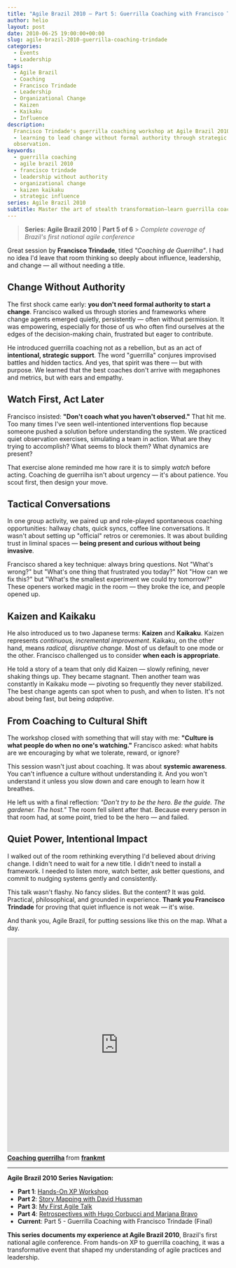 ```yaml
---
title: "Agile Brazil 2010 – Part 5: Guerrilla Coaching with Francisco Trindade"
author: helio
layout: post
date: 2010-06-25 19:00:00+00:00
slug: agile-brazil-2010-guerrilla-coaching-trindade
categories:
  - Events
  - Leadership
tags:
  - Agile Brazil
  - Coaching
  - Francisco Trindade
  - Leadership
  - Organizational Change
  - Kaizen
  - Kaikaku
  - Influence
description:
  Francisco Trindade's guerrilla coaching workshop at Agile Brazil 2010
  - learning to lead change without formal authority through strategic influence and
  observation.
keywords:
  - guerrilla coaching
  - agile brazil 2010
  - francisco trindade
  - leadership without authority
  - organizational change
  - kaizen kaikaku
  - strategic influence
series: Agile Brazil 2010
subtitle: Master the art of stealth transformation—learn guerrilla coaching techniques that create lasting agile change through influence, trust-building, and strategic relationship navigation
---
```


> **Series: Agile Brazil 2010** | **Part 5 of 6** > _Complete coverage of Brazil's first national agile conference_

Great session by **Francisco Trindade**, titled _"Coaching de Guerrilha"_. I had no idea I'd leave that room thinking so deeply about influence, leadership, and change — all without needing a title.

## Change Without Authority

The first shock came early: **you don't need formal authority to start a change**. Francisco walked us through stories and frameworks where change agents emerged quietly, persistently — often without permission. It was empowering, especially for those of us who often find ourselves at the edges of the decision-making chain, frustrated but eager to contribute.

He introduced guerrilla coaching not as a rebellion, but as an act of **intentional, strategic support**. The word "guerrilla" conjures improvised battles and hidden tactics. And yes, that spirit was there — but with purpose. We learned that the best coaches don't arrive with megaphones and metrics, but with ears and empathy.

## Watch First, Act Later

Francisco insisted: **"Don't coach what you haven't observed."** That hit me. Too many times I've seen well-intentioned interventions flop because someone pushed a solution before understanding the system. We practiced quiet observation exercises, simulating a team in action. What are they trying to accomplish? What seems to block them? What dynamics are present?

That exercise alone reminded me how rare it is to simply _watch_ before acting. Coaching de guerrilha isn't about urgency — it's about patience. You scout first, then design your move.

## Tactical Conversations

In one group activity, we paired up and role-played spontaneous coaching opportunities: hallway chats, quick syncs, coffee line conversations. It wasn't about setting up "official" retros or ceremonies. It was about building trust in liminal spaces — **being present and curious without being invasive**.

Francisco shared a key technique: always bring questions. Not "What's wrong?" but "What's one thing that frustrated you today?" Not "How can we fix this?" but "What's the smallest experiment we could try tomorrow?" These openers worked magic in the room — they broke the ice, and people opened up.

## Kaizen and Kaikaku

He also introduced us to two Japanese terms: **Kaizen** and **Kaikaku**. Kaizen represents _continuous, incremental improvement_. Kaikaku, on the other hand, means _radical, disruptive change_. Most of us default to one mode or the other. Francisco challenged us to consider **when each is appropriate**.

He told a story of a team that only did Kaizen — slowly refining, never shaking things up. They became stagnant. Then another team was constantly in Kaikaku mode — pivoting so frequently they never stabilized. The best change agents can spot when to push, and when to listen. It's not about being fast, but being _adaptive_.

## From Coaching to Cultural Shift

The workshop closed with something that will stay with me: **"Culture is what people do when no one's watching."** Francisco asked: what habits are we encouraging by what we tolerate, reward, or ignore?

This session wasn't just about coaching. It was about **systemic awareness**. You can't influence a culture without understanding it. And you won't understand it unless you slow down and care enough to learn how it breathes.

He left us with a final reflection: _"Don't try to be the hero. Be the guide. The gardener. The host."_ The room fell silent after that. Because every person in that room had, at some point, tried to be the hero — and failed.

## Quiet Power, Intentional Impact

I walked out of the room rethinking everything I'd believed about driving change. I didn't need to wait for a new title. I didn't need to install a framework. I needed to listen more, watch better, ask better questions, and commit to nudging systems gently and consistently.

This talk wasn't flashy. No fancy slides. But the content? It was gold. Practical, philosophical, and grounded in experience. **Thank you Francisco Trindade** for proving that quiet influence is not weak — it's wise.

And thank you, Agile Brazil, for putting sessions like this on the map. What a day.

<iframe src="https://www.slideshare.net/slideshow/embed_code/key/LadrqAnLIwKlEG?startSlide=1" width="597" height="486" frameborder="0" marginwidth="0" marginheight="0" scrolling="no" style="border:1px solid #CCC; border-width:1px; margin-bottom:5px;max-width: 100%;" allowfullscreen></iframe> <div style="margin-bottom:5px"><strong> <a href="https://pt.slideshare.net/slideshow/coaching-guerrilha/4633708" title="Coaching guerrilha" target="_blank">Coaching guerrilha</a> </strong> from <strong> <a href="https://www.slideshare.net/frankmt" target="_blank">frankmt</a> </strong></div>

---

**Agile Brazil 2010 Series Navigation:**

- **Part 1**: [Hands-On XP Workshop](../2010-06-22-agile-brazil-2010-introducao-a-programacao-extrema-xp/)
- **Part 2**: [Story Mapping with David Hussman](../2010-06-23-agile-brazil-2010-user-story-map-hussman/)
- **Part 3**: [My First Agile Talk](../2010-06-24-agile-brazil-2010-primeira-palestra/)
- **Part 4**: [Retrospectives with Hugo Corbucci and Mariana Bravo](../2010-06-25-agile-brazil-2010-retrospectives-corbucci-bravo/)
- **Current**: Part 5 - Guerrilla Coaching with Francisco Trindade (Final)

**This series documents my experience at Agile Brazil 2010**, Brazil's first national agile conference. From hands-on XP to guerrilla coaching, it was a transformative event that shaped my understanding of agile practices and leadership.
